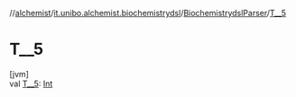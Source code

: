 //[alchemist](../../../index.md)/[it.unibo.alchemist.biochemistrydsl](../index.md)/[BiochemistrydslParser](index.md)/[T__5](-t__5.md)

# T__5

[jvm]\
val [T__5](-t__5.md): [Int](https://kotlinlang.org/api/latest/jvm/stdlib/kotlin/-int/index.html)
